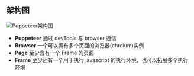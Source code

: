 ## 架构图
![Puppeteer架构图](https://user-images.githubusercontent.com/746130/31592143-089f6f9a-b1db-11e7-9a20-16b7fc754fa1.png)

* **Puppeteer** 通过 devTools 与 browser 通信
* **Browser** 一个可以拥有多个页面的浏览器(chroium)实例
* **Page** 至少含有一个 Frame 的页面
* **Frame** 至少还有一个用于执行 javascript 的执行环境，也可以拓展多个执行环境